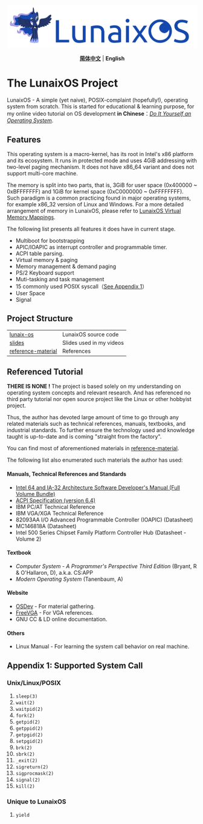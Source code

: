 <p align="center">
  <img width="auto" src="img/lunaix-os-logo.png">
</p>

<p align="center">
  <a href="../README.md"><b>简体中文</b></a> | <span><b>English</b></span>
</p>

# The LunaixOS Project 
LunaixOS - A simple (yet naive), POSIX-complaint (hopefully!), operating system from scratch. This is started for educational & learning purpose, for my online video tutorial on OS development **in Chinese**：[*Do It Yourself an Operating System*](https://space.bilibili.com/12995787/channel/collectiondetail?sid=196337).

## Features

This operating system is a macro-kernel, has its root in Intel's x86 platform and its ecosystem. It runs in protected mode and uses 4GiB addressing with two-level paging mechanism. It does not have x86_64 variant and does not support multi-core machine. 

The memory is split into two parts, that is, 3GiB for user space (0x400000 ~ 0xBFFFFFFF) and 1GiB for kernel space (0xC0000000 ~ 0xFFFFFFFF). Such paradigm is a common practicing found in major operating systems, for example x86_32 version of Linux and Windows. For a more detailed arrangement of memory in LunaixOS, please refer to [LunaixOS Virtual Memory Mappings](docs/img/lunaix-os-mem.png).


The following list presents all features it does have in current stage.

+ Multiboot for bootstrapping
+ APIC/IOAPIC as interrupt controller and programmable timer.
+ ACPI table parsing.
+ Virtual memory & paging
+ Memory management & demand paging
+ PS/2 Keyboard support
+ Muti-tasking and task management
+ 15 commonly used POSIX syscall（[See Appendix 1](#appendix1)）
+ User Space
+ Signal

## Project Structure

| | |
|-----|------|
| [lunaix-os](lunaix-os/) | LunaixOS source code |
| [slides](slides/) | Slides used in my videos |
| [reference-material](reference-material/)| References |

## Referenced Tutorial

**THERE IS NONE !** The project is based solely on my understanding on operating system concepts and relevant research. And has referenced no third party tutorial nor open source project like the Linux or other hobbyist project.

Thus, the author has devoted large amount of time to go through any related materials such as technical references, manuals, textbooks, and industrial standards. To further ensure the technology used and knowledge taught is up-to-date and is coming "straight from the factory".

You can find most of aforementioned materials in [reference-material](reference-material/).

The following list also enumerated such materials the author has used:

#### Manuals, Technical References and Standards
+ [Intel 64 and IA-32 Architecture Software Developer's Manual (Full Volume Bundle)](https://www.intel.com/content/www/us/en/developer/articles/technical/intel-sdm.html)
+ [ACPI Specification (version 6.4)](https://uefi.org/sites/default/files/resources/ACPI_Spec_6_4_Jan22.pdf)
+ IBM PC/AT Technical Reference
+ IBM VGA/XGA Technical Reference
+ 82093AA I/O Advanced Programmable Controller (IOAPIC) (Datasheet)
+ MC146818A (Datasheet)
+ Intel 500 Series Chipset Family Platform Controller Hub (Datasheet - Volume 2)

#### Textbook
+ *Computer System - A Programmer's Perspective Third Edition* (Bryant, R & O'Hallaron, D), a.k.a. CS:APP
+ *Modern Operating System* (Tanenbaum, A)


#### Website 
+ [OSDev](https://wiki.osdev.org/Main_Page) - For material gathering.
+ [FreeVGA](http://www.osdever.net/FreeVGA/home.htm) - For VGA references.
+ GNU CC & LD online documentation.

#### Others
+ Linux Manual - For learning the system call behavior on real machine.


## Appendix 1: Supported System Call<a id="appendix1"></a>

### Unix/Linux/POSIX
1. `sleep(3)`
1. `wait(2)`
1. `waitpid(2)`
1. `fork(2)`
1. `getpid(2)`
1. `getppid(2)`
1. `getpgid(2)`
1. `setpgid(2)`
1. `brk(2)`
1. `sbrk(2)`
1. `_exit(2)`
1. `sigreturn(2)`
1. `sigprocmask(2)`
1. `signal(2)`
1. `kill(2)`

### Unique to LunaixOS

1. `yield`

